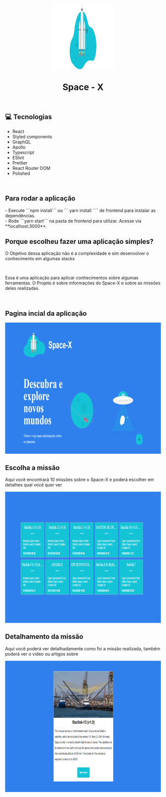 <h1 align="center">
<br>
<img src="./src/assets/images/rocket.svg" height="210" alt="Space-X" width="200">
<br>
<br>
Space - X
</h1>
<br>

## :computer: Tecnologias

- React
- Styled components
- GraphQL
- Apollo
- Typescript
- ESlint
- Prettier
- React Router DOM
- Polished

<br>

<h2> Para rodar a aplicação </h2>
 - Execute ```npm install``` ou ``` yarn install ```` de frontend para instalar as dependências.
 <br>
 - Rode ```yarn start``` na pasta de frontend para utilizar. Acesse via **localhost:3000**.
 <br>
<h2> Porque escolheu fazer uma aplicação simples? </h2>
<p> O Objetivo dessa aplicação não é a complexidade e sim desenvolver o conhecimento em algumas stacks </p>
<br>
<p> Essa é uma aplicação para aplicar conhecimentos sobre algumas ferramentas.
O Projeto é sobre informações do Space-X e sobre as missões deles realizadas.</p>
<br>
<h2> Pagina incial da aplicação</h2>
<img src="./src/assets/images/landing_page.png" alt="Detalhes da missão do Space X" height="425">
<br>
<h2> Escolha a missão </h2>
<p> Aqui você encontrará 10 missões sobre o Space-X e poderá escolher em detalhes qual você quer ver </p>
<img src="./src/assets/images/missions.png" alt="Detalhes da missão do Space X" height="425">
<h2> Detalhamento da missão</h2>
<p> Aqui você poderá ver detalhadamente como foi a missão realizada, também poderá ver o video ou artigos sobre </p>
<img src="./src/assets/images/details_mission.png" alt="Detalhes da missão do Space X" height="425">

